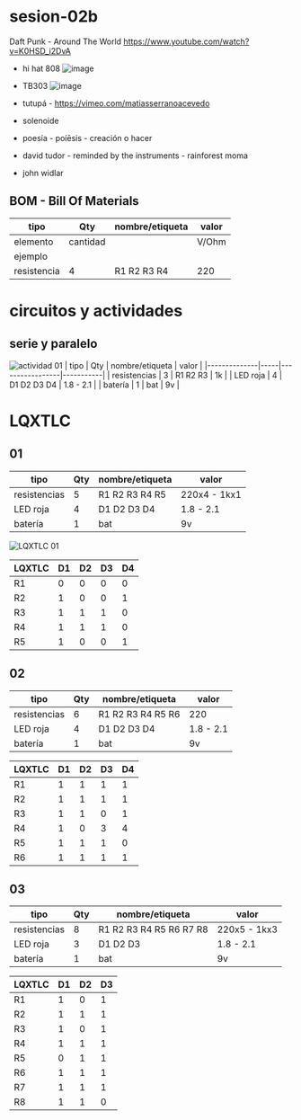 # sesion-02b

Daft Punk - Around The World
https://www.youtube.com/watch?v=K0HSD_i2DvA

- hi hat 808
![image](https://github.com/user-attachments/assets/7d4b5637-1132-46ca-abfd-5d94c94f3726)

- TB303
![image](https://github.com/user-attachments/assets/4d1e23f8-abc4-4bd8-8244-f54d162ee2a2)

- tutupá - https://vimeo.com/matiasserranoacevedo
- solenoide
- poesía - poíēsis - creación o hacer
- david tudor - reminded by the instruments - rainforest moma
- john widlar


## BOM - Bill Of Materials
| tipo        | Qty      | nombre/etiqueta | valor |
|-------------|----------|-----------------|-------|
| elemento    | cantidad |                 | V/Ohm |
| ejemplo     |          |                 |       |
| resistencia | 4        | R1 R2 R3 R4     | 220   |

# circuitos y actividades

## serie y paralelo
![actividad 01](https://github.com/user-attachments/assets/532a6372-a573-4771-a146-bfd2b522acfc)
| tipo         | Qty | nombre/etiqueta | valor     |
|--------------|-----|-----------------|-----------|
| resistencias | 3   | R1 R2 R3        | 1k        |
| LED roja     | 4   | D1 D2 D3 D4     | 1.8 - 2.1 |
| batería      | 1   | bat             | 9v        |

# LQXTLC

## 01
| tipo         | Qty | nombre/etiqueta | valor        |
|--------------|-----|-----------------|--------------|
| resistencias | 5   | R1 R2 R3 R4 R5  | 220x4 - 1kx1 |
| LED roja     | 4   | D1 D2 D3 D4     | 1.8 - 2.1    |
| batería      | 1   | bat             | 9v           |

![LQXTLC 01](https://github.com/user-attachments/assets/af289a4c-b779-40eb-b468-04aece44040d)

| LQXTLC | D1 | D2 | D3 | D4 |
|--------|----|----|----|----|
| R1     | 0  | 0  | 0  | 0  |
| R2     | 1  | 0  | 0  | 1  |
| R3     | 1  | 1  | 1  | 0  |
| R4     | 1  | 1  | 1  | 0  |
| R5     | 1  | 0  | 0  | 1  |

## 02
| tipo         | Qty | nombre/etiqueta   | valor     |
|--------------|-----|-------------------|-----------|
| resistencias | 6   | R1 R2 R3 R4 R5 R6 | 220       |
| LED roja     | 4   | D1 D2 D3 D4       | 1.8 - 2.1 |
| batería      | 1   | bat               | 9v        |

| LQXTLC | D1 | D2 | D3 | D4 |
|--------|----|----|----|----|
| R1     |1   |1   |1   |1   |
| R2     |1   |1   |1   |1   |
| R3     |1   |1   |0   |1   |
| R4     |1   |0   |3   |4   |
| R5     |1   |1   |1   |0   |
| R6     |1   |1   |1   |1   |

## 03
| tipo         | Qty | nombre/etiqueta         | valor        |
|--------------|-----|-------------------------|--------------|
| resistencias | 8   | R1 R2 R3 R4 R5 R6 R7 R8 | 220x5 - 1kx3 |
| LED roja     | 3   | D1 D2 D3                | 1.8 - 2.1    |
| batería      | 1   | bat                     | 9v           |

| LQXTLC | D1 | D2 | D3 | 
|--------|----|----|----|
| R1     | 1  | 0  |1   |
| R2     |1   |1   |1   |
| R3     |1   |0   |1   |
| R4     |1   |1   |1   |
| R5     |0   |1   |1   |
| R6     |1   |1   |1   |
| R7     |1   |1   |1   |
| R8     |1   |1   |0   |
